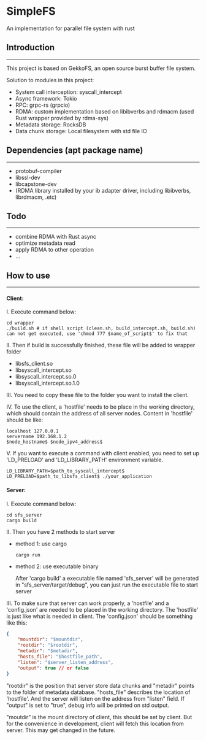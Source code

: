 # SimpleFS

An implementation for parallel file system with rust

## Introduction

---

This project is based on GekkoFS, an open source burst buffer file system.

Solution to modules in this project:

- System call interception: syscall_intercept
- Async framework: Tokio
- RPC: grpc-rs (grpcio)
- RDMA: custom implementation based on libibverbs and rdmacm (used Rust wrapper provided by rdma-sys)
- Metadata storage: RocksDB
- Data chunk storage: Local filesystem with std file IO

## Dependencies (apt package name)

----

- protobuf-compiler
- libssl-dev
- libcapstone-dev
- (RDMA library installed by your ib adapter driver, including libibverbs, librdmacm, .etc)

## Todo

---

- combine RDMA with Rust async
- optimize metadata read
- apply RDMA to other operation
- ...

## How to use

----

#### Client:

I. Execute command below:

```shell
cd wrapper
./build.sh # if shell script (clean.sh, build_intercept.sh, build.sh) can not get executed, use 'chmod 777 $name_of_script$' to fix that
```

II. Then if build is successfully finished, these file will be added to wrapper folder

- libsfs_client.so
- libsyscall_intercept.so
- libsyscall_intercept.so.0
- libsyscall_intercept.so.1.0

III. You need to copy these file to the folder you want to install the client.

IV. To use the client, a 'hostfile' needs to be place in the working directory, which should contain the address of all server nodes. Content in 'hostfile' should be like:

```
localhost 127.0.0.1
servername 192.168.1.2
$node_hostname$ $node_ipv4_address$
```

V. If you want to execute a command with client enabled, you need to set up 'LD_PRELOAD' and 'LD_LIBRARY_PATH' environment variable.

``` shell
LD_LIBRARY_PATH=$path_to_syscall_intercept$ LD_PRELOAD=$path_to_libsfs_client$ ./your_application
```

#### Server:

I. Execute command below:

```shell
cd sfs_server
cargo build
```

II. Then you have 2 methods to start server

- method 1: use cargo

  ```shell
  cargo run
  ```

- method 2: use executable binary

  After 'cargo build' a executable file named 'sfs_server' will be generated in "sfs_server/target/debug", you can just run the executable file to start server

III. To make sure that server can work properly, a 'hostfile' and a 'config.json' are needed to be placed in the working directory. The 'hostfile' is just like what is needed in client. The 'config.json' should be something like this:

```json
{
    "mountdir": "$mountdir",
    "rootdir": "$rootdir",
    "metadir": "$metadir",
    "hosts_file": "$hostfile_path",
    "listen": "$server_listen_address",
    "output": true // or false
}
```

"rootdir" is the position that server store data chunks and "metadir" points to the folder of metadata database. "hosts_file" describes the location of 'hostfile'. And the server will listen on the address from "listen" field. If "output" is set to "true", debug info will be printed on std output.

"moutdir" is the mount directory of client, this should be set by client. But for the convenience in development, client will fetch this location from server. This may get changed in the future.